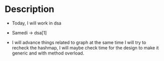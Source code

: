 # Description

- Today, I will work in dsa

- Samedi ->  dsa[1]

- I will advance things related to graph
  at the same time I will try to recheck
  the hashmap, I will maybe check time 
  for the design to make it generic and
  with method overload.
